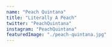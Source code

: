 ```yaml
---
name: "Peach Quintana"
title: "Literally A Peach"
twitter: "PeachQuintana"
instagram: "PeachQuintana"
featuredImage: "./peach-quintana.jpg"
---
```

